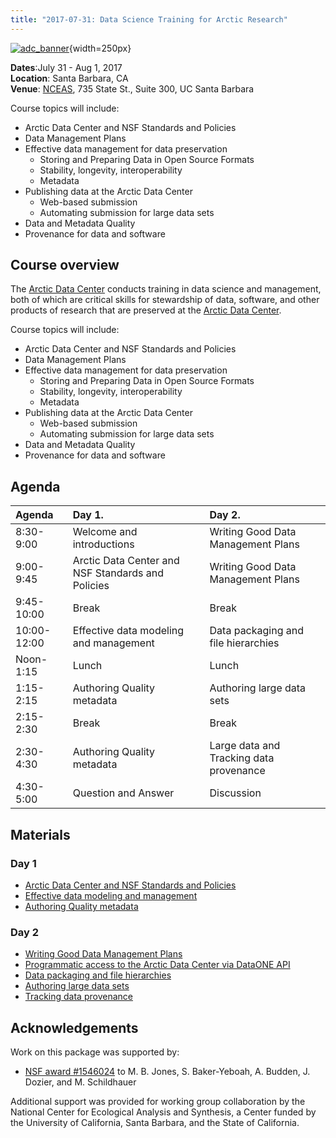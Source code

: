 ```yaml
---
title: "2017-07-31: Data Science Training for Arctic Research"
---
```


[![adc_banner](/images/arctic-data-center.png)](https://arcticdata.io){width=250px}

__Dates__:July 31 - Aug 1, 2017<br>
__Location__: Santa Barbara, CA<br>
__Venue__: [NCEAS](https://www.nceas.ucsb.edu), 735 State St., Suite 300, UC Santa Barbara

Course topics will include:

- Arctic Data Center and NSF Standards and Policies 
- Data Management Plans 
- Effective data management for data preservation
    - Storing and Preparing Data in Open Source Formats 
    - Stability, longevity, interoperability 
    - Metadata 
- Publishing data at the Arctic Data Center
    - Web-based submission
    - Automating submission for large data sets
- Data and Metadata Quality
- Provenance for data and software


## Course overview

The [Arctic Data Center](https://arcticdata.io) conducts training in data science and management,
both of which are critical skills for stewardship of data, software, and other
products of research that are preserved at the [Arctic Data Center](https://arcticdata.io).

Course topics will include:

- Arctic Data Center and NSF Standards and Policies 
- Data Management Plans 
- Effective data management for data preservation
    - Storing and Preparing Data in Open Source Formats 
    - Stability, longevity, interoperability 
    - Metadata 
- Publishing data at the Arctic Data Center
    - Web-based submission
    - Automating submission for large data sets
- Data and Metadata Quality
- Provenance for data and software

## Agenda

|Agenda      |Day 1.                                            |Day 2.                                  |
|:-----------|:-------------------------------------------------|:---------------------------------------|
|8:30-9:00   |Welcome and introductions                         |Writing Good Data Management Plans      |
|9:00-9:45   |Arctic Data Center and NSF Standards and Policies |Writing Good Data Management Plans      |
|9:45-10:00  |Break                                             |Break                                   |
|10:00-12:00 |Effective data modeling and management            |Data packaging and file hierarchies     |
|Noon-1:15   |Lunch                                             |Lunch                                   |
|1:15-2:15   |Authoring Quality metadata                        |Authoring large data sets               |
|2:15-2:30   |Break                                             |Break                                   |
|2:30-4:30   |Authoring Quality metadata                        |Large data and Tracking data provenance |
|4:30-5:00   |Question and Answer                               |Discussion                              |

## Materials

### Day 1

- [Arctic Data Center and NSF Standards and Policies](prior_materials/session-1-arctica-overview-mjones-v03.pdf)
- [Effective data modeling and management](https://nceas.github.io/oss-lessons/sql-database/01-sql-database-intro.html)
- [Authoring Quality metadata](prior_materials/session-3_authoring-quality-metadata_mecum.pdf)

### Day 2

- [Writing Good Data Management Plans](prior_materials/ArcticDataCenter_DMP.pdf)
- [Programmatic access to the Arctic Data Center via DataONE API](prior_materials/query-and-download/query-and-download.html)
- [Data packaging and file hierarchies](prior_materials/hierarchical-packaging/upload-hierarchical.R)
- [Authoring large data sets](prior_materials/bulk-data-upload/bulk-data-upload.R)
- [Tracking data provenance](https://nceas.github.io/oss-lessons/publishing-data/upload-data.html)

## Acknowledgements
Work on this package was supported by:

- [NSF award #1546024](http://www.nsf.gov/awardsearch/showAward?AWD_ID=1546024) to M. B. Jones, S. Baker-Yeboah, A. Budden, J. Dozier, and M. Schildhauer

Additional support was provided for working group collaboration by the National Center for Ecological Analysis and Synthesis, a Center funded by the University of California, Santa Barbara, and the State of California.

